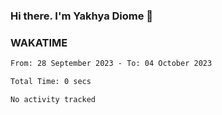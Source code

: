 ### Hi there. I'm Yakhya Diome 👋

### WAKATIME
<!--START_SECTION:waka-->

```txt
From: 28 September 2023 - To: 04 October 2023

Total Time: 0 secs

No activity tracked
```

<!--END_SECTION:waka-->
